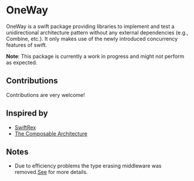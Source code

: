 # OneWay

OneWay is a swift package providing libraries to implement and test a unidirectional architecture pattern without any external dependencies (e.g., Combine, etc.). It only makes use of the newly introduced concurrency features of swift.

**Note**: This package is currently a work in progress and might not perform as expected. 

## Contributions
Contributions are very welcome!

## Inspired by

- [SwiftRex](https://github.com/SwiftRex/SwiftRex)
- [The Composable Architecture](https://github.com/pointfreeco/swift-composable-architecture#what-is-the-composable-architecture)

## Notes

- Due to efficiency problems the type erasing middleware was removed.[See](https://forums.swift.org/t/anyasyncsequence/50828/2) for more details.
